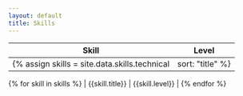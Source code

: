 ```yaml
---
layout: default
title: Skills
---
```


| Skill | Level |
| ---- | ---- |
{% assign skills = site.data.skills.technical | sort: "title" %}
{% for skill in skills %}
| {{skill.title}} | {{skill.level}} |
{% endfor %}
